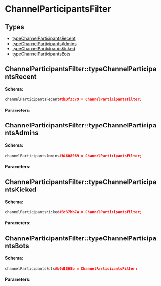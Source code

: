# ChannelParticipantsFilter

## Types

* [typeChannelParticipantsRecent](#channelparticipantsfiltertypechannelparticipantsrecent)
* [typeChannelParticipantsAdmins](#channelparticipantsfiltertypechannelparticipantsadmins)
* [typeChannelParticipantsKicked](#channelparticipantsfiltertypechannelparticipantskicked)
* [typeChannelParticipantsBots](#channelparticipantsfiltertypechannelparticipantsbots)

## ChannelParticipantsFilter::typeChannelParticipantsRecent

#### Schema:

```c++
channelParticipantsRecent#de3f3c79 = ChannelParticipantsFilter;
```

#### Parameters:


## ChannelParticipantsFilter::typeChannelParticipantsAdmins

#### Schema:

```c++
channelParticipantsAdmins#b4608969 = ChannelParticipantsFilter;
```

#### Parameters:


## ChannelParticipantsFilter::typeChannelParticipantsKicked

#### Schema:

```c++
channelParticipantsKicked#3c37bb7a = ChannelParticipantsFilter;
```

#### Parameters:


## ChannelParticipantsFilter::typeChannelParticipantsBots

#### Schema:

```c++
channelParticipantsBots#b0d1865b = ChannelParticipantsFilter;
```

#### Parameters:


